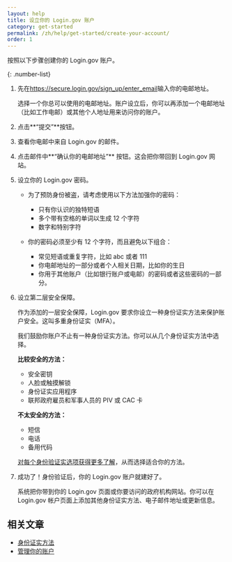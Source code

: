 ```yaml
---
layout: help
title: 设立你的 Login.gov 账户
category: get-started
permalink: /zh/help/get-started/create-your-account/
order: 1
---
```

按照以下步骤创建你的 Login.gov 账户。

{: .number-list}

1. 先在<https://secure.login.gov/sign_up/enter_email>输入你的电邮地址。

   选择一个你总可以使用的电邮地址。账户设立后，你可以再添加一个电邮地址（比如工作电邮）或其他个人地址用来访问你的账户。
2. 点击**“提交”**按钮。
3. 查看你电邮中来自 Login.gov 的邮件。
4. 点击邮件中**“确认你的电邮地址”** 按钮。这会把你带回到 Login.gov 网站。
5. 设立你的 Login.gov 密码。

   * 为了预防身份被盗，请考虑使用以下方法加强你的密码：     
     * 只有你认识的独特短语
     * 多个带有空格的单词以生成 12 个字符
     * 数字和特别字符


   * 你的密码必须至少有 12 个字符，而且避免以下组合：     
     * 常见短语或重复字符，比如 abc 或者 111
     * 你电邮地址的一部分或者个人相关日期，比如你的生日
     * 你用于其他账户（比如银行账户或电邮）的密码或者这些密码的一部分。

6. 设立第二层安全保障。

   作为添加的一层安全保障，Login.gov 要求你设立一种身份证实方法来保护账户安全。这叫多重身份证实（MFA）。

   我们鼓励你账户不止有一种身份证实方法。你可以从几个身份证实方法中选择。

   **比较安全的方法：**

   * 安全密钥
   * 人脸或触摸解锁
   * 身份证实应用程序
   * 联邦政府雇员和军事人员的 PIV 或 CAC 卡

   **不太安全的方法：**

   * 短信
   * 电话
   * 备用代码

   [对每个身份验证实选项获得更多了解](/zh/help/get-started/authentication-methods/)，从而选择适合你的方法。
7. 成功了！身份验证后，你的 Login.gov 账户就建好了。

   系统把你带到你的 Login.gov 页面或你要访问的政府机构网站。你可以在 Login.gov 帐户页面上添加其他身份证实方法、电子邮件地址或更新信息。

## 相关文章

* [身份证实方法](/zh/help/get-started/authentication-methods/)
* [管理你的账户](/zh/help/manage-your-account/overview/)
